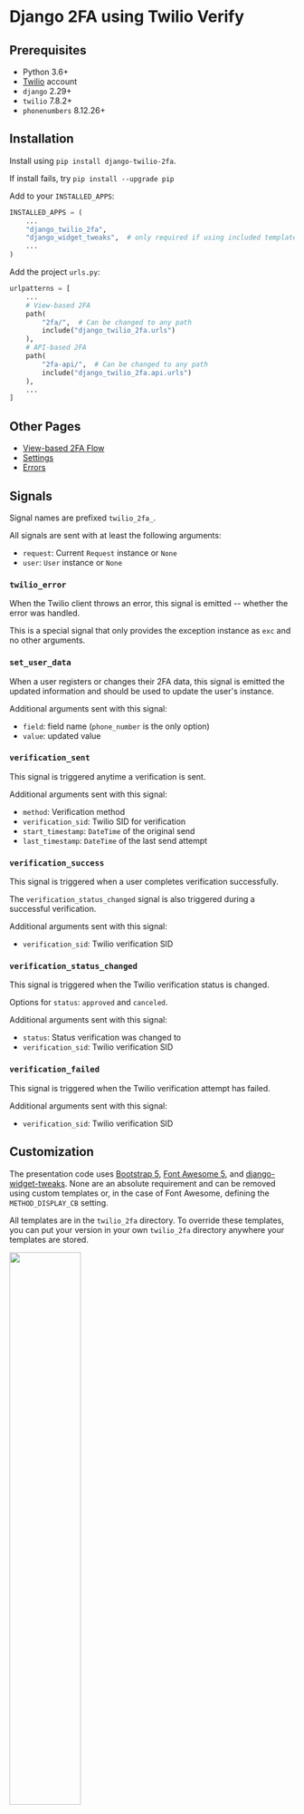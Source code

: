 # Django 2FA using Twilio Verify

## Prerequisites

* Python 3.6+
* [Twilio](https://twilio.com) account
* `django` 2.29+
* `twilio` 7.8.2+
* `phonenumbers` 8.12.26+

## Installation

Install using `pip install django-twilio-2fa`.

If install fails, try `pip install --upgrade pip`

Add to your `INSTALLED_APPS`:
```python
INSTALLED_APPS = (
    ...
    "django_twilio_2fa",
    "django_widget_tweaks",  # only required if using included templates
    ...
)
```

Add the project `urls.py`:
```python
urlpatterns = [
    ...
    # View-based 2FA
    path(
        "2fa/",  # Can be changed to any path
        include("django_twilio_2fa.urls")
    ),
    # API-based 2FA
    path(
        "2fa-api/",  # Can be changed to any path
        include("django_twilio_2fa.api.urls")
    ),
    ...
]
```

## Other Pages

* [View-based 2FA Flow](docs/view_flow.md)
* [Settings](docs/settings.md)
* [Errors](docs/errors.md)

## Signals

Signal names are prefixed `twilio_2fa_`.

All signals are sent with at least the following arguments:
* `request`: Current `Request` instance or `None`
* `user`: `User` instance or `None`

### `twilio_error`

When the Twilio client throws an error, this signal is emitted -- whether the error was handled. 

This is a special signal that only provides the exception instance as `exc` and no other arguments.

### `set_user_data`

When a user registers or changes their 2FA data, this signal is emitted the updated information and should be used to update the user's instance.

Additional arguments sent with this signal:
 * `field`: field name (`phone_number` is the only option)
 * `value`: updated value

### `verification_sent`

This signal is triggered anytime a verification is sent. 

Additional arguments sent with this signal:
* `method`: Verification method
* `verification_sid`: Twilio SID for verification
* `start_timestamp`: `DateTime` of the original send
* `last_timestamp`: `DateTime` of the last send attempt

### `verification_success`

This signal is triggered when a user completes verification successfully.

The `verification_status_changed` signal is also triggered during a successful verification.

Additional arguments sent with this signal:
* `verification_sid`: Twilio verification SID

### `verification_status_changed`

This signal is triggered when the Twilio verification status is changed. 

Options for `status`: `approved` and `canceled`.

Additional arguments sent with this signal:
* `status`: Status verification was changed to
* `verification_sid`: Twilio verification SID

### `verification_failed`

This signal is triggered when the Twilio verification attempt has failed.

Additional arguments sent with this signal:
* `verification_sid`: Twilio verification SID


## Customization

The presentation code uses [Bootstrap 5](https://getbootstrap.com/docs/5.1/), [Font Awesome 5](https://fontawesome.com/v5/search), and [django-widget-tweaks](https://github.com/jazzband/django-widget-tweaks). None are an absolute requirement and can be removed using custom templates or, in the case of Font Awesome, defining the `METHOD_DISPLAY_CB` setting.

All templates are in the `twilio_2fa` directory. To override these templates, you can put your version in your own `twilio_2fa` directory anywhere your templates are stored.

<img src="docs/assets/customization-diagram.png" width="50%">

### `_base.html`

This is the primary template that all main templates extends.

It defines a single block for content: `content` (outlined in yellow above). For `django_widget_tweaks`, the `content` block is wrapped by `WIDGET_ERROR_CLASS`.

The header can also be changed using the `header` block (outlined in red). Header icon classes changed using the `header_icon_class` block (outlined in blue) and text changed using the `header_text` block (outlined in green). 

### `_messages.html`

This template shows messages from `django.contrib.messages` and is included in each of the main templates.

### `_form_errors.html`

This template displays a form field's errors. `field` should be passed in the context.

### `failed.html`

This template is shown when the user's verification failed either from a timeout of the verification, maximum tries are exceeded, an API failure with Twilio, or other general error.

It conditionally allows users to retry verification based on the `can_retry` session variable.

### `registration_form.html`

This template shows the registration form to the user and serves as the base template for `register.html` and `change.html`. 

### `register.html`

This template shows the registration form to the user.

If `ALLOW_REGISTRATION` is `False`, the user is not shown this view and will be redirected to the failure page if no phone number is returned by `PHONE_NUMBER_CB`.

It is based on `registration_form.html`.

### `change.html`

This template shows the change form to the user.

It is based on `registration_form.html`.

### `start.html`

This template allows the user to select the verification method.

If only one method exists, the user will not see this page.

### `success.html`

This template is shown on a successful verification if `VERIFY_SUCCESS_URL` is not set.

### `verify.html`

This template shows the token form.

## Development

Perform the following steps in the root directory:

1. Create a virtual environment and activate.
2. Install `django_twilio_2fa`: `pip install -e .`

Perform the following steps in the `test_app` directory:
3. Update path to this package in the requirements.txt
4. Install requirements: `pip install -r requirements.txt`.
5. Copy `.env-sample` to `.env` and update with your twilio settings.
6. Run migrations: `python manage.py migrate`.
7. Run the server: `python manage.py runserver`.

The test app should now be available at http://localtest.me:8000.

To run tests, run `python manage.py test` from the `test_app` directory.

### To-Do

* ~~Internationalization~~
* [~~E-mail verification~~](https://www.twilio.com/docs/verify/email)
* WhatsApp integration
* [TOTP integration](https://www.twilio.com/docs/verify/quickstarts/totp)
* [Push for web integration](https://www.twilio.com/docs/verify/quickstarts/push-web)
* ~~Abstraction for 2FA outside of web flow~~

### Changelog

* 0.30 - added more messages for user displays; updated view-based templates to use messages; added `display` key to API-based responses
* 0.29 - downgraded requirements for inclusivity
* 0.28 - added better customization of user messaging
* 0.27 - allow sending verifications to different values; set default status code for errors to 400
* 0.26 - added handling of Twilio Error 60200
* 0.25 - bug fix for handling unauthenticated users
* 0.24 - refactored to abstract process; added API endpoints; allow for userless 2FA
* 0.23 - Twilio rate limiting error handling
* 0.22 - Added internationalization and e-mail verification (thanks to [jgoodsell-summitgrp](https://github.com/jgoodsell-summitgrp))
